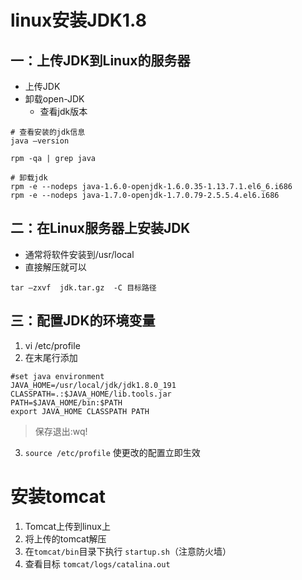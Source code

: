 # linux安装JDK1.8

## 一：上传JDK到Linux的服务器
* 上传JDK
* 卸载open-JDK
	- 查看jdk版本
```
# 查看安装的jdk信息
java –version

rpm -qa | grep java

# 卸载jdk
rpm -e --nodeps java-1.6.0-openjdk-1.6.0.35-1.13.7.1.el6_6.i686
rpm -e --nodeps java-1.7.0-openjdk-1.7.0.79-2.5.5.4.el6.i686
```

## 二：在Linux服务器上安装JDK

* 通常将软件安装到/usr/local
* 直接解压就可以
```
tar –zxvf  jdk.tar.gz  -C 目标路径
```

## 三：配置JDK的环境变量
1. vi /etc/profile
2. 在末尾行添加
```
#set java environment
JAVA_HOME=/usr/local/jdk/jdk1.8.0_191
CLASSPATH=.:$JAVA_HOME/lib.tools.jar
PATH=$JAVA_HOME/bin:$PATH
export JAVA_HOME CLASSPATH PATH
```

> 保存退出:wq!

3. `source /etc/profile`  使更改的配置立即生效

# 安装tomcat

1. Tomcat上传到linux上
2. 将上传的tomcat解压
3. 在`tomcat/bin`目录下执行 `startup.sh`（注意防火墙）
4. 查看目标 `tomcat/logs/catalina.out`








